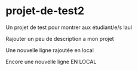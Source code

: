 # projet-de-test2
Un projet de test pour montrer aux étudiant/e/s laul

Rajouter un peu de description a mon projet

Une nouvelle ligne rajoutée en local

Encore une nouvelle ligne EN LOCAL
